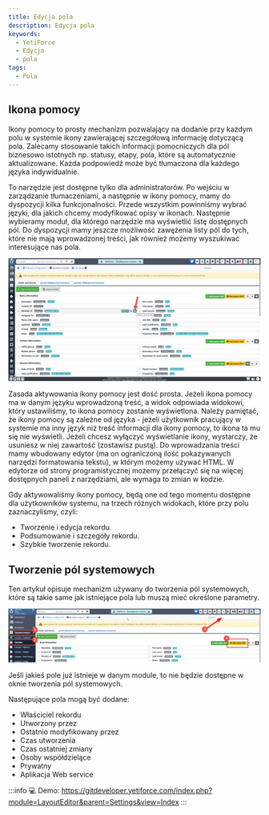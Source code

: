 ```yaml
---
title: Edycja pola
description: Edycja pola
keywords:
  - YetiForce
  - Edycja
  - pola
tags:
  - Pola
---
```


## Ikona pomocy

Ikony pomocy to prosty mechanizm pozwalający na dodanie przy każdym polu w systemie ikony zawierającej szczegółową informację dotyczącą pola. Zalecamy stosowanie takich informacji pomocniczych dla pól biznesowo istotnych np. statusy, etapy, pola, które są automatycznie aktualizowane. Każda podpowiedź może być tłumaczona dla każdego języka indywidualnie.

To narzędzie jest dostępne tylko dla administratorów. Po wejściu w zarządzanie tłumaczeniami, a następnie w ikony pomocy, mamy do dyspozycji kilka funkcjonalności. Przede wszystkim powinniśmy wybrać języki, dla jakich chcemy modyfikować opisy w ikonach. Następnie wybieramy moduł, dla którego narzędzie ma wyświetlić listę dostępnych pól. Do dyspozycji mamy jeszcze możliwość zawężenia listy pól do tych, które nie mają wprowadzonej treści, jak również możemy wyszukiwać interesujące nas pola.

![help-icon.jpg](help-icon.jpg)

Zasada aktywowania ikony pomocy jest dość prosta. Jeżeli ikona pomocy ma w danym języku wprowadzoną treść, a widok odpowiada widokowi, który ustawiliśmy, to ikona pomocy zostanie wyświetlona. Należy pamiętać, że ikony pomocy są zależne od języka - jeżeli użytkownik pracujący w systemie ma inny język niż treść informacji dla ikony pomocy, to ikona ta mu się nie wyświetli. Jeżeli chcesz wyłączyć wyświetlanie ikony, wystarczy, że usuniesz w niej zawartość (zostawisz pustą). Do wprowadzania treści mamy wbudowany edytor (ma on ograniczoną ilość pokazywanych narzędzi formatowania tekstu), w którym możemy używać HTML. W edytorze od strony programistycznej możemy przełączyć się na więcej dostępnych paneli z narzędziami, ale wymaga to zmian w kodzie.

Gdy aktywowaliśmy ikony pomocy, będą one od tego momentu dostępne dla użytkowników systemu, na trzech różnych widokach, które przy polu zaznaczyliśmy, czyli:

- Tworzenie i edycja rekordu.
- Podsumowanie i szczegóły rekordu.
- Szybkie tworzenie rekordu.

## Tworzenie pól systemowych

Ten artykuł opisuje mechanizm używany do tworzenia pól systemowych, które są takie same jak istniejące pola lub muszą mieć określone parametry.

![system-field-1.jpg](system-field-1.jpg)

Jeśli jakieś pole już istnieje w danym module, to nie będzie dostępne w oknie tworzenia pól systemowych.

Następujące pola mogą być dodane:

- Właściciel rekordu
- Utworzony przez
- Ostatnio modyfikowany przez
- Czas utworzenia
- Czas ostatniej zmiany
- Osoby współdzielące
- Prywatny
- Aplikacja Web service

:::info
💻 Demo: https://gitdeveloper.yetiforce.com/index.php?module=LayoutEditor&parent=Settings&view=Index
:::
